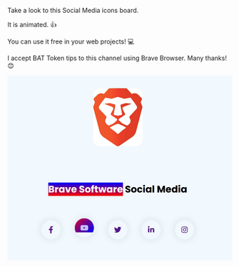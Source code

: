 Take a look to this Social Media icons board.

It is animated. :+1:

You can use it free in your web projects! :computer:

I accept BAT Token tips to this channel using Brave Browser. Many thanks! :blush:


[![](https://github.com/fernangon/BraveSoftware-SocialMedia/blob/main/1.jpg)](https://github.com/fernangon/BraveSoftware-SocialMedia/blob/main/1.jpg)
